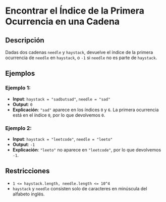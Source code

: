 # Encontrar el Índice de la Primera Ocurrencia en una Cadena

## Descripción

Dadas dos cadenas `needle` y `haystack`, devuelve el índice de la primera ocurrencia de `needle` en `haystack`, o `-1` si `needle` no es parte de `haystack`.

## Ejemplos

### Ejemplo 1:

- **Input**: `haystack = "sadbutsad"`, `needle = "sad"`
- **Output**: `0`
- **Explicación**: `"sad"` aparece en los índices `0` y `6`.
  La primera ocurrencia está en el índice `0`, por lo que devolvemos `0`.

### Ejemplo 2:

- **Input**: `haystack = "leetcode"`, `needle = "leeto"`
- **Output**: `-1`
- **Explicación**: `"leeto"` no aparece en `"leetcode"`, por lo que devolvemos `-1`.

## Restricciones

- `1 <= haystack.length, needle.length <= 10^4`
- `haystack` y `needle` consisten solo de caracteres en minúscula del alfabeto inglés.
